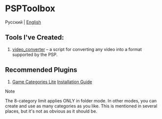 # PSPToolbox

Русский | [English](README_EN.md)

## Tools I've Created:
1. [video\_converter](video_converter/video_converter.md) – a script for converting any video into a format 
supported by the PSP.

## Recommended Plugins
1. [Game Categories Lite](https://github.com/ticky/game-categories-lite)
   [Installation Guide](https://www.pspunk.com/game-categories-lite/)

> [!NOTE]  
> The 8-category limit applies ONLY in folder mode. In other modes, you can create and use as many categories as you like.
> This is mentioned in several places, but it's not as obvious as it should be.